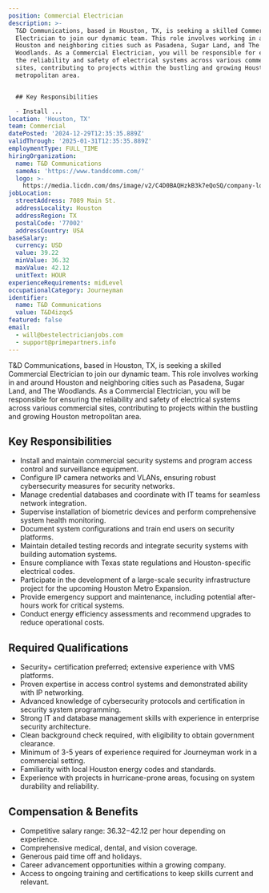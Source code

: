 ```yaml
---
position: Commercial Electrician
description: >-
  T&D Communications, based in Houston, TX, is seeking a skilled Commercial
  Electrician to join our dynamic team. This role involves working in and around
  Houston and neighboring cities such as Pasadena, Sugar Land, and The
  Woodlands. As a Commercial Electrician, you will be responsible for ensuring
  the reliability and safety of electrical systems across various commercial
  sites, contributing to projects within the bustling and growing Houston
  metropolitan area.


  ## Key Responsibilities

  - Install ...
location: 'Houston, TX'
team: Commercial
datePosted: '2024-12-29T12:35:35.889Z'
validThrough: '2025-01-31T12:35:35.889Z'
employmentType: FULL_TIME
hiringOrganization:
  name: T&D Communications
  sameAs: 'https://www.tanddcomm.com/'
  logo: >-
    https://media.licdn.com/dms/image/v2/C4D0BAQHzkB3k7eQoSQ/company-logo_200_200/company-logo_200_200/0/1631320385872?e=2147483647&v=beta&t=nuFy5lrwqoCuQ6_2P8hO_EwhwJlnndzcbM7ZPSfdKlM
jobLocation:
  streetAddress: 7089 Main St.
  addressLocality: Houston
  addressRegion: TX
  postalCode: '77002'
  addressCountry: USA
baseSalary:
  currency: USD
  value: 39.22
  minValue: 36.32
  maxValue: 42.12
  unitText: HOUR
experienceRequirements: midLevel
occupationalCategory: Journeyman
identifier:
  name: T&D Communications
  value: T&D4izqx5
featured: false
email:
  - will@bestelectricianjobs.com
  - support@primepartners.info
---
```




T&D Communications, based in Houston, TX, is seeking a skilled Commercial Electrician to join our dynamic team. This role involves working in and around Houston and neighboring cities such as Pasadena, Sugar Land, and The Woodlands. As a Commercial Electrician, you will be responsible for ensuring the reliability and safety of electrical systems across various commercial sites, contributing to projects within the bustling and growing Houston metropolitan area.

## Key Responsibilities
- Install and maintain commercial security systems and program access control and surveillance equipment.
- Configure IP camera networks and VLANs, ensuring robust cybersecurity measures for security networks.
- Manage credential databases and coordinate with IT teams for seamless network integration.
- Supervise installation of biometric devices and perform comprehensive system health monitoring.
- Document system configurations and train end users on security platforms.
- Maintain detailed testing records and integrate security systems with building automation systems.
- Ensure compliance with Texas state regulations and Houston-specific electrical codes.
- Participate in the development of a large-scale security infrastructure project for the upcoming Houston Metro Expansion.
- Provide emergency support and maintenance, including potential after-hours work for critical systems.
- Conduct energy efficiency assessments and recommend upgrades to reduce operational costs.

## Required Qualifications
- Security+ certification preferred; extensive experience with VMS platforms.
- Proven expertise in access control systems and demonstrated ability with IP networking.
- Advanced knowledge of cybersecurity protocols and certification in security system programming.
- Strong IT and database management skills with experience in enterprise security architecture.
- Clean background check required, with eligibility to obtain government clearance.
- Minimum of 3-5 years of experience required for Journeyman work in a commercial setting.
- Familiarity with local Houston energy codes and standards.
- Experience with projects in hurricane-prone areas, focusing on system durability and reliability.

## Compensation & Benefits
- Competitive salary range: $36.32-$42.12 per hour depending on experience.
- Comprehensive medical, dental, and vision coverage.
- Generous paid time off and holidays.
- Career advancement opportunities within a growing company.
- Access to ongoing training and certifications to keep skills current and relevant.
